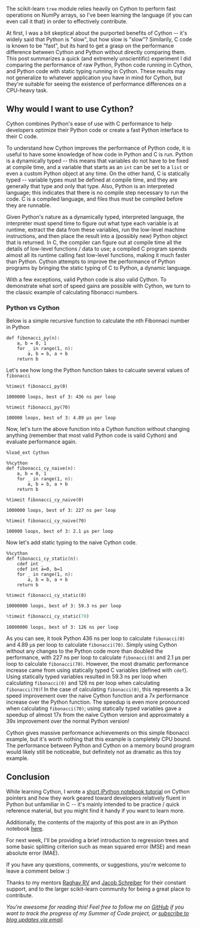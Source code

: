 The scikit-learn `tree` module relies heavily on 
Cython to perform fast operations on NumPy arrays, so I've been learning the language (if you can even call it that) in order to effectively contribute.

At first, I was a bit skeptical about the purported benefits of Cython -- it's widely said that Python is "slow", but how slow is "slow"? Similarily, C code is known to be "fast", but its hard to get a grasp on the performance difference between Cython and Python without directly comparing them. This post summarizes a quick (and extremely unscientific) experiment I did comparing the performance of raw Python, Python code running in Cython, and Python code with static typing running in Cython. These results may not generalize to whatever application you have in mind for Cython, but they're suitable for seeing the existence of performance differences on a CPU-heavy task.

## Why would I want to use Cython?
Cython combines Python's ease of use with C performance to help developers optimize their Python code or create a fast Python interface to their C code.

To understand how Cython improves the performance of Python code, it is useful to have some knowledge of how code in Python and C is run. Python is a dynamically typed -- this means that variables do not have to be fixed at compile time, and a variable that starts as an `int` can be set to a `list` or even a custom Python object at any time. On the other hand, C is statically typed -- variable types must be defined at compile time, and they are generally that type and only that type. Also, Python is an interpreted language; this indicates that there is no compile step necessary to run the code. C is a compiled language, and files thus must be compiled before they are runnable.

Given Python's nature as a dynamically typed, interpreted language, the interpreter must spend time to figure out what type each variable is at runtime, extract the data from these variables, run the low-level machine instructions, and then place the result into a (possibly new) Python object that is returned. In C, the compiler can figure out at compile time all the details of low-level functions / data to use; a compiled C program spends almost all its runtime calling fast low-level functions, making it much faster than Python. Cython attempts to improve the performance of Python programs by bringing the static typing of C to Python, a dynamic language.

With a few exceptions, valid Python code is also valid Cython. To demonstrate what sort of speed gains are possible with Cython, we turn to the classic example of calculating fibonacci numbers.

### Python vs Cython
Below is a simple recursive function to calculate the nth Fibonnaci number in Python


```language-python
def fibonacci_py(n):
    a, b = 0, 1
    for _ in range(1, n):
        a, b = b, a + b
    return b
```

Let's see how long the Python function takes to calcuate several values of `fibonacci`


```language-python
%timeit fibonacci_py(0)
```
    1000000 loops, best of 3: 436 ns per loop



```language-python
%timeit fibonacci_py(70)
```


    100000 loops, best of 3: 4.89 µs per loop


Now, let's turn the above function into a Cython function without changing anything (remember that most valid Python code is valid Cython) and evaluate performance again.


```language-python
%load_ext Cython
```


```language-python
%%cython
def fibonacci_cy_naive(n):
    a, b = 0, 1
    for _ in range(1, n):
        a, b = b, a + b
    return b
```


```language-python
%timeit fibonacci_cy_naive(0)
```


    1000000 loops, best of 3: 227 ns per loop



```language-python
%timeit fibonacci_cy_naive(70)
```


    100000 loops, best of 3: 2.1 µs per loop


Now let's add static typing to the naive Cython code.


```language-python
%%cython
def fibonacci_cy_static(n):
    cdef int _
    cdef int a=0, b=1
    for _ in range(1, n):
        a, b = b, a + b
    return b
```


```language-python
%timeit fibonacci_cy_static(0)
```


    10000000 loops, best of 3: 59.3 ns per loop



```python
%timeit fibonacci_cy_static(70)
```


    10000000 loops, best of 3: 126 ns per loop


As you can see, it took Python 436 ns per loop to calculate `fibonacci(0)` and 4.89 µs per loop to calculate `fibonacci(70)`. Simply using Cython without any changes to the Python code more than doubled the performance, with 227 ns per loop to calculate `fibonacci(0)` and 2.1 µs per loop to calculate `fibonacci(70)`. However, the most dramatic performance increase came from using statically typed C variables (defined with `cdef`). Using statically typed variables resulted in 59.3 ns per loop when calculating `fibonacci(0)` and 126 ns per loop when calculating `fibonacci(70)`! In the case of calculating `fibonacci(0)`, this represents a 3x speed improvement over the naive Cython function and a 7x performance increase over the Python function. The speedup is even more pronounced when calculating `fibonacci(70)`; using statically typed variables gave a speedup of almost 17x from the naive Cython version and approximately a 39x improvement over the normal Python version!

Cython gives massive performance achievements on this simple fibonacci example, but it's worth nothing that this example is completely CPU bound. The performance between Python and Cython on a memory bound program would likely still be noticeable, but definitely not as dramatic as this toy example.

## Conclusion
While learning Cython, I wrote a [short iPython notebook tutorial](https://github.com/nelson-liu/cython-crash-course/blob/master/pointers.ipynb) on Cython pointers and how they work geared toward developers relatively fluent in Python but unfamiliar in C -- it's mainly intended to be practice / quick reference material, but you might find it handy if you want to learn more.

Additionally, the contents of the majority of this post are in an iPython notebook [here](https://github.com/nelson-liu/cython-crash-course/blob/master/why_use_cython%3F.ipynb).

For next week, I'll be providing a brief introduction to regression trees and some basic splitting criterion such as mean squared error (MSE) and mean absolute error (MAE).

If you have any questions, comments, or suggestions, you're welcome to leave a comment below :)

Thanks to my mentors [Raghav RV](https://github.com/raghavrv) and [Jacob Schreiber](https://github.com/jmschrei) for their constant support, and to the larger scikit-learn community for being a great place to contribute.

_You're awesome for reading this! Feel free to follow me on [GitHub](https://github.com/nelson-liu)  if you want to track the progress of my Summer of Code project, or [subscribe to blog updates via email](http://eepurl.com/b8NcW5)._
